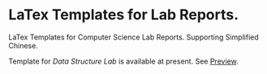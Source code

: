 # LaTex Templates for Lab Reports.

LaTex Templates for Computer Science Lab Reports. Supporting Simplified Chinese. 

Template for *Data Structure Lab* is available at present. See [Preview](https://github.com/YuzheSHI/CMU-HUST-15210_Lab/blob/master/CS15210_Lab.pdf). 

 